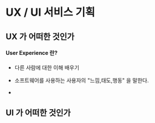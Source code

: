 # UX / UI 서비스 기획





## UX 가 어떠한 것인가

#### **User Experience** 란?

- 다른 사람에 대한 이해 배우기

- 소프트웨어를 사용하는 사용자의 "느낌,태도,행동" 을 말한다.

- 

## UI 가 어떠한 것인가


